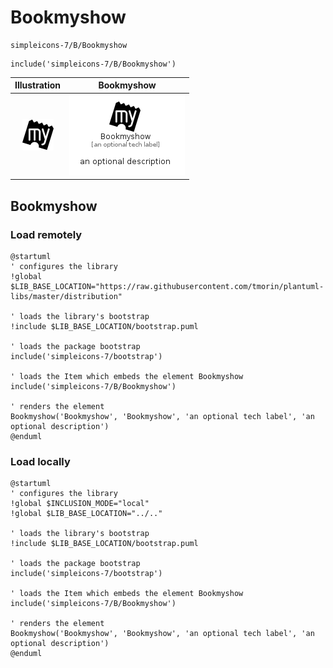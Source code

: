 # Bookmyshow


```text
simpleicons-7/B/Bookmyshow
```

```text
include('simpleicons-7/B/Bookmyshow')
```



| Illustration | Bookmyshow |
| :---: | :---: |
| ![illustration for Illustration](../../simpleicons-7/B/Bookmyshow.png) | ![illustration for Bookmyshow](../../simpleicons-7/B/Bookmyshow.Local.png) |




## Bookmyshow

### Load remotely
```plantuml
@startuml
' configures the library
!global $LIB_BASE_LOCATION="https://raw.githubusercontent.com/tmorin/plantuml-libs/master/distribution"

' loads the library's bootstrap
!include $LIB_BASE_LOCATION/bootstrap.puml

' loads the package bootstrap
include('simpleicons-7/bootstrap')

' loads the Item which embeds the element Bookmyshow
include('simpleicons-7/B/Bookmyshow')

' renders the element
Bookmyshow('Bookmyshow', 'Bookmyshow', 'an optional tech label', 'an optional description')
@enduml
```

### Load locally
```plantuml
@startuml
' configures the library
!global $INCLUSION_MODE="local"
!global $LIB_BASE_LOCATION="../.."

' loads the library's bootstrap
!include $LIB_BASE_LOCATION/bootstrap.puml

' loads the package bootstrap
include('simpleicons-7/bootstrap')

' loads the Item which embeds the element Bookmyshow
include('simpleicons-7/B/Bookmyshow')

' renders the element
Bookmyshow('Bookmyshow', 'Bookmyshow', 'an optional tech label', 'an optional description')
@enduml
```

